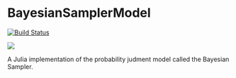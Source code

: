 # BayesianSamplerModel

[![Build Status](https://github.com/itsdfish/BayesianSamplerModel.jl/actions/workflows/CI.yml/badge.svg?branch=main)](https://github.com/itsdfish/BayesianSamplerModel.jl/actions/workflows/CI.yml?query=branch%3Amain)

[![](https://img.shields.io/badge/docs-latest-blue.svg)](https://itsdfish.github.io/BayesianSamplerModel.jl/dev/)


A Julia implementation of the probability judment model called the Bayesian Sampler. 
